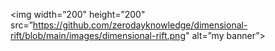 <p align=”center”>

<img width=”200" height=”200" src=”https://github.com/zerodayknowledge/dimensional-rift/blob/main/images/dimensional-rift.png" alt=”my banner”>

</p>
